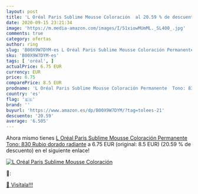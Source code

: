 ```yaml
---
layout: post
title: 'L Oréal Paris Sublime Mousse Coloración  al 20.59 % de descuento'
date: 2020-09-15 23:21:34
image: 'https://m.media-amazon.com/images/I/51xiowMUmML._SL400_.jpg'
comments: true
category: ofertas
author: ring
slug: 'B00X9W7DYM-es L Oréal Paris Sublime Mousse Coloración Permanente Tono:...'
sku: 'B00X9W7DYM-es'
tags: [ 'oréal', ]
actualPrice: 6.75 EUR
currency: EUR
price: 6.75
comparePrice: 8.5 EUR
prodname: 'L Oréal Paris Sublime Mousse Coloración Permanente  Tono: 830 Rubio dorado radiante'
country: 'es'
flag: '🇪🇸'
brand: ''
buyurl: 'https://www.amazon.es/dp/B00X9W7DYM/?tag=tolees-21'
descuento: '20.59'
average: '6.505'
---
```


Ahora mismo tienes [L Oréal Paris Sublime Mousse Coloración Permanente  Tono: 830 Rubio dorado radiante](https://www.amazon.es/dp/B00X9W7DYM/?tag=tolees-21) a 6.75 EUR (original: 8.5 EUR) (20.59 %  de descuento) en el siguiente enlace!

[![L Oréal Paris Sublime Mousse Coloración ](https://m.media-amazon.com/images/I/51xiowMUmML._SL400_.jpg)](https://www.amazon.es/dp/B00X9W7DYM/?tag=tolees-21)

🔎:


[🛒 Visítala!!!](https://www.amazon.es/dp/B00X9W7DYM/?tag=tolees-21)
